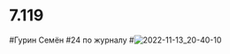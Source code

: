 # 7.119
#Гурин Семён 
#24 по журналу
#![2022-11-13_20-40-10](https://user-images.githubusercontent.com/113889686/201536181-9336b5b7-60bc-465e-91cf-abcd9342df98.png)
